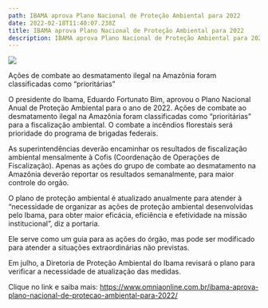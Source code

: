 ```yaml
---
path: IBAMA aprova Plano Nacional de Proteção Ambiental para 2022
date: 2022-02-18T11:40:07.238Z
title: IBAMA aprova Plano Nacional de Proteção Ambiental para 2022
description: IBAMA aprova Plano Nacional de Proteção Ambiental para 2022
---
```

<!--StartFragment-->

![](https://www.omniaonline.com.br/wp-content/uploads/2022/02/Site-LinkedIn-Facebook-31.png)

Ações de combate ao desmatamento ilegal na Amazônia foram classificadas como “prioritárias”

O presidente do Ibama, Eduardo Fortunato Bim, aprovou o Plano Nacional Anual de Proteção Ambiental para o ano de 2022. Ações de combate ao desmatamento ilegal na Amazônia foram classificadas como “prioritárias” para a fiscalização ambiental. O combate a incêndios florestais será prioridade do programa de brigadas federais.

As superintendências deverão encaminhar os resultados de fiscalização ambiental mensalmente à Cofis (Coordenação de Operações de Fiscalização). Apenas as ações do grupo de combate ao desmatamento na Amazônia deverão reportar os resultados semanalmente, para maior controle do orgão.

O plano de proteção ambiental é atualizado anualmente para atender à “necessidade de organizar as ações de proteção ambiental desenvolvidas pelo Ibama, para obter maior eficácia, eficiência e efetividade na missão institucional”, diz a portaria.

Ele serve como um guia para as ações do órgão, mas pode ser modificado para atender a situações extraordinárias não previstas.

Em julho, a Diretoria de Proteção Ambiental do Ibama revisará o plano para verificar a necessidade de atualização das medidas.

Clique no link e saiba mais: https://www.omniaonline.com.br/ibama-aprova-plano-nacional-de-protecao-ambiental-para-2022/

<!--EndFragment-->